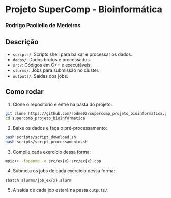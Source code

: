 # Projeto SuperComp - Bioinformática

### Rodrigo Paoliello de Medeiros

## Descrição

- `scripts/`: Scripts shell para baixar e processar os dados.
- `dados/`: Dados brutos e processados.
- `src/`: Códigos em C++ e executáveis.
- `slurms/`: Jobs para submissão no cluster.
- `outputs/`: Saídas dos jobs.

## Como rodar

1. Clone o repositório e entre na pasta do projeto:

```bash
git clone https://github.com/rodme02/supercomp_projeto_bioinformatica.git
cd supercomp_projeto_bioinformatica
```

2. Baixe os dados e faça o pré-processamento:

```bash
bash scripts/script_download.sh
bash scripts/script_processamento.sh
```

3. Compile cada exercício dessa forma:

```bash
mpic++ -fopenmp -o src/ex{x} src/ex{x}.cpp
```

4. Submeta os jobs de cada exercício dessa forma:

```bash
sbatch slurms/job_ex{x}.slurm
```

5. A saída de cada job estará na pasta `outputs/`.